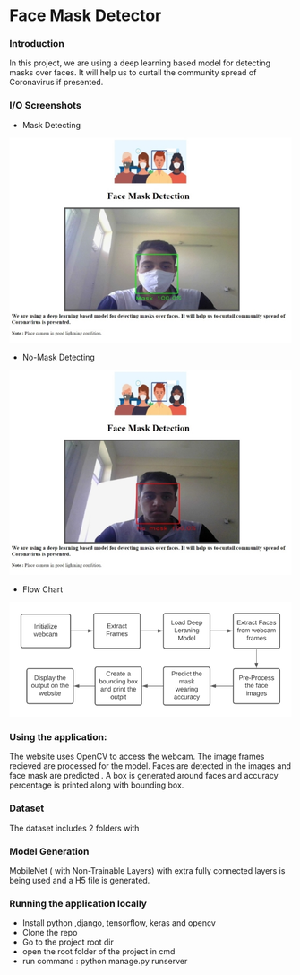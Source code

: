 # Face Mask Detector

### Introduction

In this project, we are using a deep learning based model for detecting masks over faces. It will help us to curtail the community spread of Coronavirus if presented.

### I/O Screenshots

- Mask Detecting 
 
![Mask Detecting](https://github.com/PrakharJindal/Face-Mask-Detection/blob/main/media/Mask-small.jpeg)

- No-Mask Detecting

![No-Mask Detecting](https://github.com/PrakharJindal/Face-Mask-Detection/blob/main/media/NoMask(Small).jpeg)

- Flow Chart
 
![Flow Chart](https://github.com/PrakharJindal/Face-Mask-Detection/blob/main/media/flowchart(Small).png)

### Using the application:

The website uses OpenCV to access the webcam. The image frames recieved are processed for the model. Faces are detected in the images and face mask are predicted . A box is generated around faces and accuracy percentage is printed along with bounding box.

### Dataset

The dataset includes 2 folders with

### Model Generation

MobileNet ( with Non-Trainable Layers) with extra fully connected layers is being used and a H5 file is generated.

### Running the application locally

- Install python ,django, tensorflow, keras and opencv
- Clone the repo
- Go to the project root dir
- open the root folder of the project in cmd
- run command : python manage.py runserver

